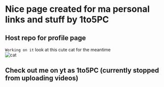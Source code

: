 # Nice page created for ma personal links and stuff by 1to5PC
## Host repo for profile page
`Working on it`
look at this cute cat for the meantime  
![cat](https://avatars.githubusercontent.com/u/80444139?v=4)
## Check out me on yt as 1to5PC (currently stopped from uploading videos)
